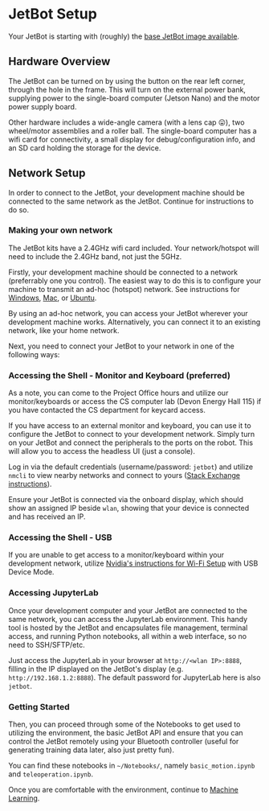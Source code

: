 # JetBot Setup

Your JetBot is starting with (roughly) the [base JetBot image available](https://jetbot.org/master/software_setup/sd_card.html).

## Hardware Overview

The JetBot can be turned on by using the button on the rear left corner, through the hole in the frame. This will turn on the external power bank, supplying power to the single-board computer (Jetson Nano) and the motor power supply board.

Other hardware includes a wide-angle camera (with a lens cap 😛), two wheel/motor assemblies and a roller ball. The single-board computer has a wifi card for connectivity, a small display for debug/configuration info, and an SD card holding the storage for the device.

## Network Setup

In order to connect to the JetBot, your development machine should be connected to the same network as the JetBot. Continue for instructions to do so.

### Making your own network

The JetBot kits have a 2.4GHz wifi card included. Your network/hotspot will need to include the 2.4GHz band, not just the 5GHz.

Firstly, your development machine should be connected to a network (preferrably one you control). The easiest way to do this is to configure your machine to transmit an ad-hoc (hotspot) network. See instructions for [Windows](https://support.microsoft.com/en-us/windows/use-your-windows-pc-as-a-mobile-hotspot-c89b0fad-72d5-41e8-f7ea-406ad9036b85#WindowsVersion=Windows_11), [Mac](https://support.apple.com/guide/mac-help/share-internet-connection-mac-network-users-mchlp1540/mac), or [Ubuntu](https://help.ubuntu.com/stable/ubuntu-help/net-wireless-adhoc.html.en).

By using an ad-hoc network, you can access your JetBot wherever your development machine works. Alternatively, you can connect it to an existing network, like your home network.

Next, you need to connect your JetBot to your network in one of the following ways:

### Accessing the Shell - Monitor and Keyboard (preferred)

<div class="warning">
As a note, you can come to the Project Office hours and utilize our monitor/keyboards or access the CS computer lab (Devon Energy Hall 115) if you have contacted the CS department for keycard access.
</div>

If you have access to an external monitor and keyboard, you can use it to configure the JetBot to connect to your development network. Simply turn on your JetBot and connect the peripherals to the ports on the robot. This will allow you to access the headless UI (just a console).

Log in via the default credentials (username/password: `jetbot`) and utilize `nmcli` to view nearby networks and connect to yours ([Stack Exchange instructions](https://askubuntu.com/questions/377687/how-do-i-connect-to-a-wifi-network-using-nmcli)).

Ensure your JetBot is connected via the onboard display, which should show an assigned IP beside `wlan`, showing that your device is connected and has received an IP.

### Accessing the Shell - USB

If you are unable to get access to a monitor/keyboard within your development network, utilize [Nvidia's instructions for Wi-Fi Setup](https://jetbot.org/master/software_setup/wifi_setup.html) with USB Device Mode.

### Accessing JupyterLab

Once your development computer and your JetBot are connected to the same network, you can access the JupyterLab environment. This handy tool is hosted by the JetBot and encapsulates file management, terminal access, and running Python notebooks, all within a web interface, so no need to SSH/SFTP/etc.

Just access the JupyterLab in your browser at `http://<wlan IP>:8888`, filling in the IP displayed on the JetBot's display (e.g. `http://192.168.1.2:8888`). The default password for JupyterLab here is also `jetbot`.

### Getting Started

Then, you can proceed through some of the Notebooks to get used to utilizing the environment, the basic JetBot API and ensure that you can control the JetBot remotely using your Bluetooth controller (useful for generating training data later, also just pretty fun).

You can find these notebooks in `~/Notebooks/`, namely `basic_motion.ipynb` and `teleoperation.ipynb`.

Once you are comfortable with the environment, continue to [Machine Learning](ML.html).
